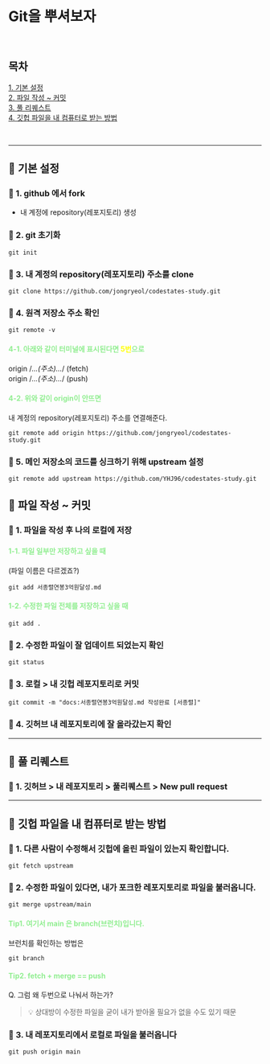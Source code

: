# Git을 뿌셔보자
<br/>

## 목차
[1. 기본 설정](#📌-기본-설정)  
[2. 파일 작성 ~ 커밋](#📌-파일-작성--커밋)  
[3. 풀 리퀘스트](#📌-풀-리퀘스트)  
[4. 깃헙 파일을 내 컴퓨터로 받는 방법](#📌-깃헙-파일을-내-컴퓨터로-받는-방법)

<br/>

***

## 📌 기본 설정
### 🧩 1. github 에서 fork
- 내 계정에 repository(레포지토리) 생성

### 🧩 2. git 초기화
```
git init
```

### 🧩 3. 내 계정의 repository(레포지토리) 주소를 clone 
```
git clone https://github.com/jongryeol/codestates-study.git
```

### 🧩 4. 원격 저장소 주소 확인
```
git remote -v 
```
#### <p style="color:lightgreen">4-1. 아래와 같이 터미널에 표시된다면 <b style="color:yellow">5번</b>으로</p>

origin /*...(주소)...*/ (fetch)  
origin  /*...(주소)...*/ (push)

#### <p style="color:lightgreen">4-2. 위와 같이 origin이 안뜨면 </p> 
내 계정의 repository(레포지토리) 주소를 연결해준다.
```
git remote add origin https://github.com/jongryeol/codestates-study.git
```

### 🧩 5. 메인 저장소의 코드를 싱크하기 위해 upstream 설정 
```
git remote add upstream https://github.com/YHJ96/codestates-study.git
```

## 📌 파일 작성 ~ 커밋
### 🧩 1. 파일을 작성 후 나의 로컬에 저장

#### <p style="color:lightgreen">1-1. 파일 일부만 저장하고 싶을 때  </p>
(파일 이름은 다르겠죠?)
```
git add 서종렬연봉3억원달성.md
```

#### <p style="color:lightgreen">1-2. 수정한 파일 전체를 저장하고 싶을 때</p>
```
git add .
```
### 🧩 2. 수정한 파일이 잘 업데이트 되었는지 확인
```
git status
```

### 🧩 3. 로컬 > 내 깃헙 레포지토리로 커밋
```
git commit -m "docs:서종렬연봉3억원달성.md 작성완료 [서종렬]"
```

### 🧩 4. 깃허브 내 레포지토리에 잘 올라갔는지 확인

***

## 📌 풀 리퀘스트  

### 🧩 1. 깃허브 > 내 레포지토리 > 풀리퀘스트 > New pull request

***

## 📌 깃헙 파일을 내 컴퓨터로 받는 방법

### 🧩 1. 다른 사람이 수정해서 깃헙에 올린 파일이 있는지 확인합니다.
```
git fetch upstream
```

### 🧩 2. 수정한 파일이 있다면, 내가 포크한 레포지토리로 파일을 불러옵니다.
```
git merge upstream/main
```

#### <p style="color:lightgreen">Tip1. 여기서 main 은 branch(브런치)입니다.  </p>
브런치를 확인하는 방법은
```
git branch
```

#### <p style="color:lightgreen">Tip2. fetch + merge == push  </p>
Q. 그럼 왜 두번으로 나눠서 하는가?  
> 💡 상대방이 수정한 파일을 굳이 내가 받아올 필요가 없을 수도 있기 때문

### 🧩 3. 내 레포지토리에서 로컬로 파일을 불러옵니다
```
git push origin main
```